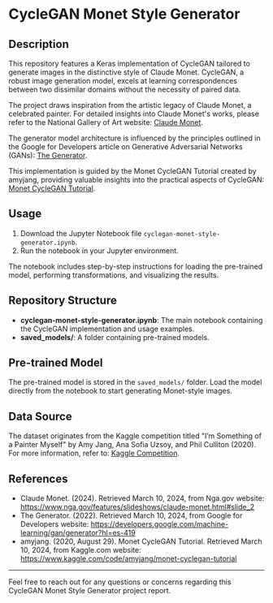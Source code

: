# CycleGAN Monet Style Generator

## Description

This repository features a Keras implementation of CycleGAN tailored to generate images in the distinctive style of Claude Monet. CycleGAN, a robust image generation model, excels at learning correspondences between two dissimilar domains without the necessity of paired data.

The project draws inspiration from the artistic legacy of Claude Monet, a celebrated painter. For detailed insights into Claude Monet's works, please refer to the National Gallery of Art website: [Claude Monet](https://www.nga.gov/features/slideshows/claude-monet.html#slide_2).

The generator model architecture is influenced by the principles outlined in the Google for Developers article on Generative Adversarial Networks (GANs): [The Generator](https://developers.google.com/machine-learning/gan/generator?hl=es-419).

This implementation is guided by the Monet CycleGAN Tutorial created by amyjang, providing valuable insights into the practical aspects of CycleGAN: [Monet CycleGAN Tutorial](https://www.kaggle.com/code/amyjang/monet-cyclegan-tutorial).

## Usage

1. Download the Jupyter Notebook file `cyclegan-monet-style-generator.ipynb`.
2. Run the notebook in your Jupyter environment.

The notebook includes step-by-step instructions for loading the pre-trained model, performing transformations, and visualizing the results.

## Repository Structure

- **cyclegan-monet-style-generator.ipynb**: The main notebook containing the CycleGAN implementation and usage examples.
- **saved_models/**: A folder containing pre-trained models.

## Pre-trained Model

The pre-trained model is stored in the `saved_models/` folder. Load the model directly from the notebook to start generating Monet-style images.

## Data Source

The dataset originates from the Kaggle competition titled "I’m Something of a Painter Myself" by Amy Jang, Ana Sofia Uzsoy, and Phil Culliton (2020). For more information, refer to: [Kaggle Competition](https://www.kaggle.com/competitions/gan-getting-started).

## References

- Claude Monet. (2024). Retrieved March 10, 2024, from Nga.gov website: https://www.nga.gov/features/slideshows/claude-monet.html#slide_2
- The Generator. (2022). Retrieved March 10, 2024, from Google for Developers website: https://developers.google.com/machine-learning/gan/generator?hl=es-419
- amyjang. (2020, August 29). Monet CycleGAN Tutorial. Retrieved March 10, 2024, from Kaggle.com website: https://www.kaggle.com/code/amyjang/monet-cyclegan-tutorial

---

Feel free to reach out for any questions or concerns regarding this CycleGAN Monet Style Generator project report.
